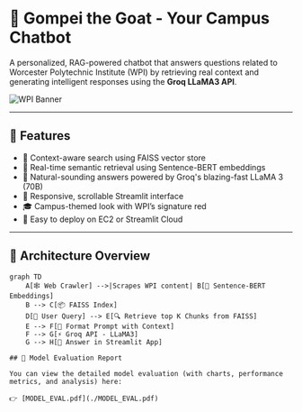 # 🐐 Gompei the Goat - Your Campus Chatbot

A personalized, RAG-powered chatbot that answers questions related to Worcester Polytechnic Institute (WPI) by retrieving real context and generating intelligent responses using the **Groq LLaMA3 API**.

![WPI Banner](assest/DSC_4712_PRINT.jpg)

---

## 🚀 Features

- 🔎 Context-aware search using FAISS vector store
- 🧠 Real-time semantic retrieval using Sentence-BERT embeddings
- 🤖 Natural-sounding answers powered by Groq's blazing-fast LLaMA 3 (70B)
- 💬 Responsive, scrollable Streamlit interface
- 🎓 Campus-themed look with WPI’s signature red
- 🔧 Easy to deploy on EC2 or Streamlit Cloud

---

## 🧱 Architecture Overview

```mermaid
graph TD
    A[🕸️ Web Crawler] -->|Scrapes WPI content| B[🧠 Sentence-BERT Embeddings]
    B --> C[📦 FAISS Index]
    D[👤 User Query] --> E[🔍 Retrieve top K Chunks from FAISS]
    E --> F[🧾 Format Prompt with Context]
    F --> G[⚡ Groq API - LLaMA3]
    G --> H[💬 Answer in Streamlit App]

## 📄 Model Evaluation Report

You can view the detailed model evaluation (with charts, performance metrics, and analysis) here:

👉 [MODEL_EVAL.pdf](./MODEL_EVAL.pdf)
